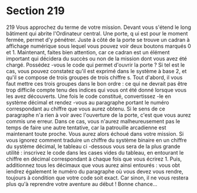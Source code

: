 # Section 219

219
Vous approchez du terme de votre mission. Devant vous s'étend
le long bâtiment qui abrite l'Ordinateur central. Une porte, q ui
est pour le moment fermée, permet d'y pénétrer. Juste à côté de
la porte se trouve un cadran à affichage numérique sous lequel
vous pouvez voir deux boutons marqués 0 et 1. Maintenant,
faites bien attention, car ce cadran est un élément important qui
décidera du succès ou non de la mission dont vous avez été
chargé. Possédez -vous le code qui permet d'ouvrir la porte ? Si
tel est le cas, vous pouvez constatez qu'il est exprimé dans le
système à base 2, et qu'il se compose de trois groupes de trois
chiffre s. Tout d'abord, il vous faut mettre ces trois groupes dans
le bon ordre : ce qui ne devrait pas être trop difficile compte tenu
des indices qui vous ont été donné lorsque vous les avez
découverts. Une fois le code constitué, convertissez -le en système
décimal et rendez -vous au paragraphe portant le numéro
correspondant au chiffre que vous aurez obtenu. Si le sens de ce
paragraphe n'a rien à voir avec l'ouverture de la porte, c'est que
vous aurez commis une erreur. Dans ce cas, vous n'aurez
malheureusement pas le temps de faire une autre tentative, car la
patrouille arcadienne est maintenant toute proche. Vous aurez
alors échoué dans votre mission.
Si vous ignorez comment traduire un chiffre du système binaire
en un chiffre du système décimal, le tableau ci -dessous vous sera
de la plus grande utilité : inscrivez le code dans les cases vides du
tableau, en entourant le chiffre en décimal correspondant à
chaque fois que vous écrirez 1. Puis, additionnez tous les
décimaux que vous aurez ainsi entourés : vous obt iendrez
également le numéro du paragraphe où vous devez vous rendre,
toujours à condition que  votre code soit exact. Car sinon, il ne
vous restera plus qu'à reprendre votre aventure au début ! Bonne
chance...